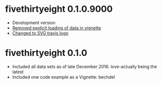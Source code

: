 # fivethirtyeight 0.1.0.9000

* Development version
* [Removed explicit loading of data in vignette](https://github.com/rudeboybert/fivethirtyeight/pull/2)
* [Changed to SVG travis logo](https://github.com/rudeboybert/fivethirtyeight/pull/1)

# fivethirtyeight 0.1.0

* Included all data sets as of late December 2016. love-actually being the latest
* Included one code example as a Vignette: bechdel
